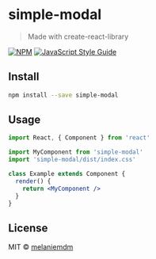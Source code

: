 # simple-modal

> Made with create-react-library

[![NPM](https://img.shields.io/npm/v/simple-modal.svg)](https://www.npmjs.com/package/simple-modal) [![JavaScript Style Guide](https://img.shields.io/badge/code_style-standard-brightgreen.svg)](https://standardjs.com)

## Install

```bash
npm install --save simple-modal
```

## Usage

```jsx
import React, { Component } from 'react'

import MyComponent from 'simple-modal'
import 'simple-modal/dist/index.css'

class Example extends Component {
  render() {
    return <MyComponent />
  }
}
```

## License

MIT © [melaniemdm](https://github.com/melaniemdm)
